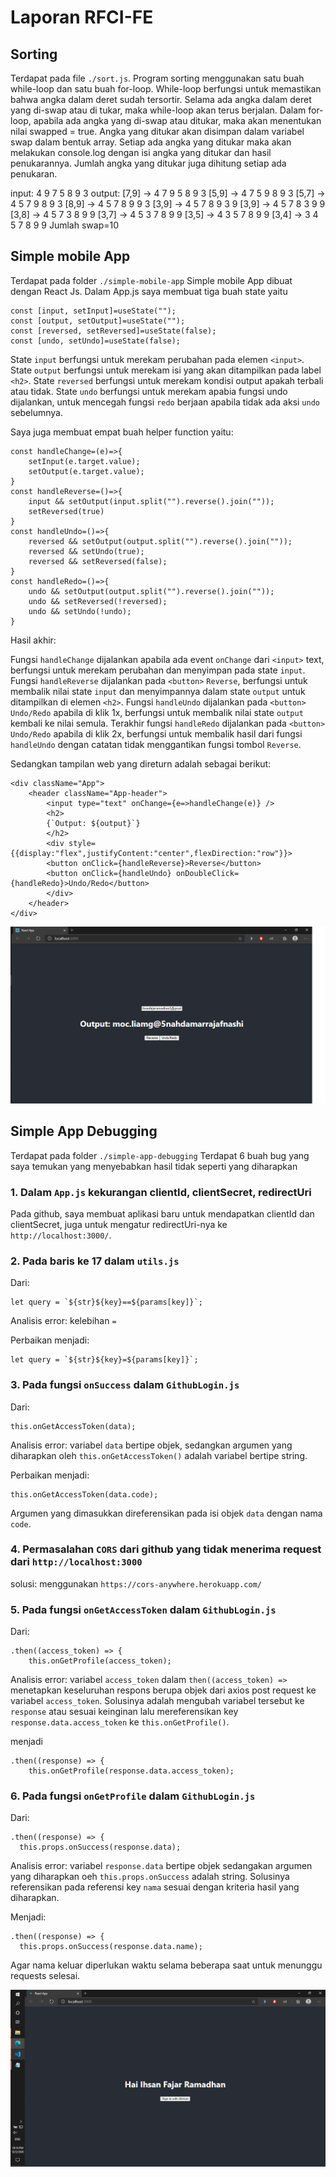 # Laporan RFCI-FE

## Sorting

Terdapat pada file `./sort.js`.
Program sorting menggunakan satu buah while-loop dan satu buah for-loop. While-loop berfungsi untuk memastikan bahwa angka dalam deret sudah tersortir. Selama ada angka dalam deret yang di-swap atau di tukar, maka while-loop akan terus berjalan. Dalam for-loop, apabila ada angka yang di-swap atau ditukar, maka akan menentukan nilai swapped = true. Angka yang ditukar akan disimpan dalam variabel swap dalam bentuk array. Setiap ada angka yang ditukar maka akan melakukan console.log dengan isi angka yang ditukar dan hasil penukarannya. Jumlah angka yang ditukar juga dihitung setiap ada penukaran.

input:
    4 9 7 5 8 9 3
output:
    [7,9] -> 4 7 9 5 8 9 3
    [5,9] -> 4 7 5 9 8 9 3
    [5,7] -> 4 5 7 9 8 9 3
    [8,9] -> 4 5 7 8 9 9 3
    [3,9] -> 4 5 7 8 9 3 9
    [3,9] -> 4 5 7 8 3 9 9
    [3,8] -> 4 5 7 3 8 9 9
    [3,7] -> 4 5 3 7 8 9 9
    [3,5] -> 4 3 5 7 8 9 9
    [3,4] -> 3 4 5 7 8 9 9
    Jumlah swap=10

## Simple mobile App

Terdapat pada folder `./simple-mobile-app`
Simple mobile App dibuat dengan React Js. Dalam App.js saya membuat tiga buah state yaitu

    const [input, setInput]=useState("");
    const [output, setOutput]=useState("");
    const [reversed, setReversed]=useState(false);
    const [undo, setUndo]=useState(false);

State `input` berfungsi untuk merekam perubahan pada elemen `<input>`. State `output` berfungsi untuk merekam isi yang akan ditampilkan pada label `<h2>`. State `reversed` berfungsi untuk merekam kondisi output apakah terbali atau tidak. State `undo` berfungsi untuk merekam apabia fungsi undo dijalankan, untuk mencegah fungsi `redo` berjaan apabila tidak ada aksi `undo` sebelumnya.

Saya juga membuat empat buah helper function yaitu:

    const handleChange=(e)=>{
        setInput(e.target.value);
        setOutput(e.target.value);
    }
    const handleReverse=()=>{
        input && setOutput(input.split("").reverse().join(""));
        setReversed(true)
    }
    const handleUndo=()=>{
        reversed && setOutput(output.split("").reverse().join(""));
        reversed && setUndo(true);
        reversed && setReversed(false);
    }
    const handleRedo=()=>{
        undo && setOutput(output.split("").reverse().join(""));
        undo && setReversed(!reversed);
        undo && setUndo(!undo);
    }

Hasil akhir:


Fungsi `handleChange` dijalankan apabila ada event `onChange` dari `<input>` text, berfungsi untuk merekam perubahan dan menyimpan pada state `input`. Fungsi `handleReverse` dijalankan pada `<button>` `Reverse`, berfungsi untuk membalik nilai state `input` dan menyimpannya dalam state `output` untuk ditampilkan di elemen `<h2>`. Fungsi `handleUndo` dijalankan pada `<button>` `Undo/Redo` apabila di klik 1x, berfungsi untuk membalik nilai state `output` kembali ke nilai semula. Terakhir fungsi `handleRedo` dijalankan pada `<button>` `Undo/Redo` apabila di klik 2x, berfungsi untuk membalik hasil dari fungsi `handleUndo` dengan catatan tidak menggantikan fungsi tombol `Reverse`. 

Sedangkan tampilan web yang direturn adalah sebagai berikut:

    <div className="App">
        <header className="App-header">
            <input type="text" onChange={e=>handleChange(e)} />
            <h2>
            {`Output: ${output}`}
            </h2>
            <div style={{display:"flex",justifyContent:"center",flexDirection:"row"}}>
            <button onClick={handleReverse}>Reverse</button>
            <button onClick={handleUndo} onDoubleClick={handleRedo}>Undo/Redo</button>
            </div>
        </header>
    </div>

![Hasil Simple mobile App](./gambar_laporan/hasilmobileapp.png)

## Simple App Debugging

Terdapat pada folder `./simple-app-debugging`
Terdapat 6 buah bug yang saya temukan yang menyebabkan hasil tidak seperti yang diharapkan

### 1. Dalam `App.js` kekurangan clientId, clientSecret, redirectUri
Pada github, saya membuat aplikasi baru untuk mendapatkan clientId dan clientSecret, juga untuk mengatur redirectUri-nya ke `http://localhost:3000/`.

### 2. Pada baris ke 17 dalam `utils.js`

Dari:

    let query = `${str}${key}==${params[key]}`;

Analisis error: kelebihan `=`

Perbaikan menjadi:

    let query = `${str}${key}=${params[key]}`;

### 3. Pada fungsi `onSuccess` dalam `GithubLogin.js`

Dari:

    this.onGetAccessToken(data);

Analisis error: variabel `data` bertipe objek, sedangkan argumen yang diharapkan oleh `this.onGetAccessToken()` adalah variabel bertipe string.

Perbaikan menjadi:

    this.onGetAccessToken(data.code);

Argumen yang dimasukkan direferensikan pada isi objek `data` dengan nama `code`.

### 4. Permasalahan `CORS` dari github yang tidak menerima request dari `http://localhost:3000`
solusi: menggunakan `https://cors-anywhere.herokuapp.com/`

### 5. Pada fungsi `onGetAccessToken` dalam `GithubLogin.js`

Dari:

    .then((access_token) => {
        this.onGetProfile(access_token);

Analisis error: variabel `access_token` dalam `then((access_token) =>` menetapkan keseluruhan respons berupa objek dari axios post request ke variabel `access_token`. Solusinya adalah mengubah variabel tersebut ke `response` atau sesuai keinginan lalu mereferensikan key `response.data.access_token` ke `this.onGetProfile()`.

menjadi

    .then((response) => {
        this.onGetProfile(response.data.access_token);

### 6. Pada fungsi `onGetProfile` dalam `GithubLogin.js`

Dari:

    .then((response) => {
      this.props.onSuccess(response.data);

Analisis error: variabel `response.data` bertipe objek sedangakan argumen yang diharapkan oeh `this.props.onSuccess` adalah string. Solusinya referensikan pada referensi key `nama` sesuai dengan kriteria hasil yang diharapkan.

Menjadi:

    .then((response) => {
      this.props.onSuccess(response.data.name);

Agar nama keluar diperlukan waktu selama beberapa saat untuk menunggu requests selesai.

![Hasil Debugging](./gambar_laporan/hasildebugging.png)